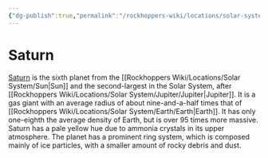 ```yaml
---
{"dg-publish":true,"permalink":"/rockhoppers-wiki/locations/solar-system/saturn/saturn/","tags":["Wiki","Solar_System","Saturn"]}
---
```


# Saturn

[Saturn](https://en.wikipedia.org/wiki/Saturn) is the sixth planet from the [[Rockhoppers Wiki/Locations/Solar System/Sun\|Sun]] and the second-largest in the Solar System, after [[Rockhoppers Wiki/Locations/Solar System/Jupiter/Jupiter\|Jupiter]]. It is a gas giant with an average radius of about nine-and-a-half times that of [[Rockhoppers Wiki/Locations/Solar System/Earth/Earth\|Earth]]. It has only one-eighth the average density of Earth, but is over 95 times more massive. Saturn has a pale yellow hue due to ammonia crystals in its upper atmosphere. The planet has a prominent ring system, which is composed mainly of ice particles, with a smaller amount of rocky debris and dust.